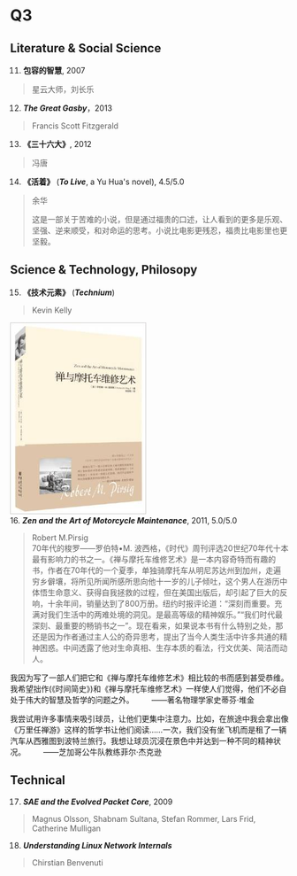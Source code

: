 # Q3
## Literature & Social Science
11. **包容的智慧**, 2007
> 星云大师，刘长乐

12. ***The Great Gasby***，2013
> Francis Scott Fitzgerald

13. **《三十六大》**, 2012
> 冯唐

14. **《活着》** (***To Live***, a Yu Hua's novel), 4.5/5.0
> 余华 <br/>
> 
> 这是一部关于苦难的小说，但是通过福贵的口述，让人看到的更多是乐观、坚强、逆来顺受，和对命运的思考。小说比电影更残忍，福贵比电影里也更坚毅。

## Science & Technology, Philosopy
15. **《技术元素》** (***Technium***)
> Kevin Kelly

![](https://raw.githubusercontent.com/ArthurChiao/reading/master/image/zen_and_the_art_of_motorcycle_maintanance_icon.jpg) <br/>
16. ***Zen and the Art of Motorcycle Maintenance***, 2011, 5.0/5.0
> Robert M.Pirsig <br/>
> 70年代的梭罗——罗伯特•M. 波西格，《时代》周刊评选20世纪70年代十本最有影响力的书之一。《禅与摩托车维修艺术》是一本内容奇特而有趣的书，作者在70年代的一个夏季，单独骑摩托车从明尼苏达州到加州，走遍穷乡僻壤，将所见所闻所感所思向他十一岁的儿子倾吐，这个男人在游历中体悟生命意义、获得自我拯救的过程，但在美国出版后，却引起了巨大的反响，十余年间，销量达到了800万册。纽约时报评论道：“深刻而重要。充满对我们生活中的两难处境的洞见。是最高等级的精神娱乐。”“我们时代最深刻、最重要的畅销书之一”。现在看来，如果说本书有什么特别之处，那还是因为作者通过主人公的奇异思考，提出了当今人类生活中许多共通的精神困惑。中间透露了他对生命真相、生存本质的看法，行文优美、简洁而动人。


我因为写了一部人们把它和《禅与摩托车维修艺术》相比较的书而感到甚受恭维。我希望拙作(《时间简史》)和《禅与摩托车维修艺术》一样使人们觉得，他们不必自处于伟大的智慧及哲学的问题之外。
　　——著名物理学家史蒂芬·堆金

我尝试用许多事情来吸引球员，让他们更集中注意力。比如，在旅途中我会拿出像《万里任禅游》这样的哲学书让他们阅读……一次，我们没有坐飞机而是租了一辆汽车从西雅图到波特兰旅行。我想让球员沉浸在景色中并达到一种不同的精神状况。
　　——芝加哥公牛队教练菲尔·杰克逊


## Technical
17. ***SAE and the Evolved Packet Core***, 2009
> Magnus Olsson, Shabnam Sultana, Stefan Rommer, Lars Frid, Catherine Mulligan

18. ***Understanding Linux Network Internals***
> Chirstian Benvenuti
